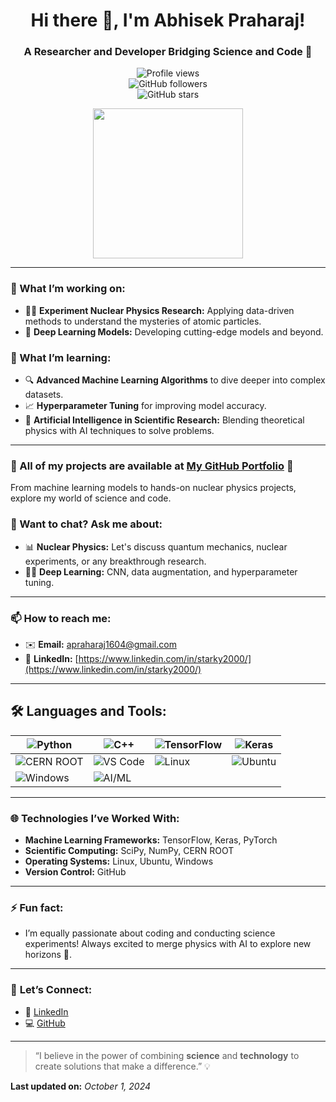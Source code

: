 <div align="center">
  
# Hi there 👋, I'm Abhisek Praharaj!  
### A Researcher and Developer Bridging Science and Code 🚀
![Profile views](https://komarev.com/ghpvc/?username=abhisekpraharaj&color=brightgreen)  
![GitHub followers](https://img.shields.io/github/followers/abhisekpraharaj?label=Follow&style=social)  
![GitHub stars](https://img.shields.io/github/stars/abhisekpraharaj?style=social)  


</div>

<div align="center">
    <img src="https://media.giphy.com/media/QDjpIL6oNCVZ4qzGs7/giphy.gif" width="240" height="240" />
</div>


---

### 🔭 What I’m working on:
- 🧑‍🔬 **Experiment Nuclear Physics Research:** Applying data-driven methods to understand the mysteries of atomic particles.
- 🤖 **Deep Learning Models:** Developing cutting-edge models and beyond.
  
### 🌱 What I’m learning:
- 🔍 **Advanced Machine Learning Algorithms** to dive deeper into complex datasets.
- 📈 **Hyperparameter Tuning** for improving model accuracy.
- 🧠 **Artificial Intelligence in Scientific Research:** Blending theoretical physics with AI techniques to solve problems.

---

### 🚀 All of my projects are available at [My GitHub Portfolio](https://github.com/abhisekpraharaj) 🚀  
From machine learning models to hands-on nuclear physics projects, explore my world of science and code.

### 💬 Want to chat? Ask me about:
- 📊 **Nuclear Physics:** Let's discuss quantum mechanics, nuclear experiments, or any breakthrough research.
- 🧑‍💻 **Deep Learning:** CNN, data augmentation, and hyperparameter tuning.

---

### 📫 How to reach me:
- ✉️ **Email:** apraharaj1604@gmail.com
- 💼 **LinkedIn:** [https://www.linkedin.com/in/starky2000/](https://www.linkedin.com/in/starky2000/)

---

## 🛠️ **Languages and Tools**:

<div align="center">

| ![Python](https://img.shields.io/badge/-Python-05122A?style=flat&logo=python) | ![C++](https://img.shields.io/badge/-C++-05122A?style=flat&logo=cplusplus) | ![TensorFlow](https://img.shields.io/badge/-TensorFlow-05122A?style=flat&logo=tensorflow) | ![Keras](https://img.shields.io/badge/-Keras-05122A?style=flat&logo=keras) |  
| --- | --- | --- | --- |
| ![CERN ROOT](https://img.shields.io/badge/-CERN%20ROOT-05122A?style=flat&logo=root) | ![VS Code](https://img.shields.io/badge/-VS%20Code-05122A?style=flat&logo=visual-studio-code) | ![Linux](https://img.shields.io/badge/-Linux-05122A?style=flat&logo=linux) | ![Ubuntu](https://img.shields.io/badge/-Ubuntu-05122A?style=flat&logo=ubuntu) |  
| ![Windows](https://img.shields.io/badge/-Windows-05122A?style=flat&logo=windows) | ![AI/ML](https://img.shields.io/badge/-AI%2FML-05122A?style=flat&logo=ai) | |

</div>

---

### 🌐 **Technologies I’ve Worked With**:
- **Machine Learning Frameworks:** TensorFlow, Keras, PyTorch
- **Scientific Computing:** SciPy, NumPy, CERN ROOT
- **Operating Systems:** Linux, Ubuntu, Windows
- **Version Control:** GitHub

---

### ⚡ Fun fact:
- I’m equally passionate about coding and conducting science experiments! Always excited to merge physics with AI to explore new horizons 🌌.

---

### 🔗 **Let’s Connect**:
- 🔗 [LinkedIn](https://www.linkedin.com/in/starky2000/)  
- 💻 [GitHub](https://github.com/abhisekpraharaj)

---

> “I believe in the power of combining **science** and **technology** to create solutions that make a difference.” 💡

**Last updated on:** *October 1, 2024*
